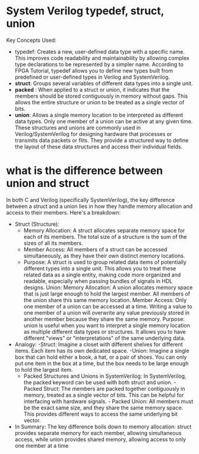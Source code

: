 # System Verilog typedef, struct, union

Key Concepts Used:
- typedef: Creates a new, user-defined data type with a specific name. This improves code readability and maintainability by allowing complex type declarations to be represented by a simpler name. According to FPGA Tutorial, typedef allows you to define new types built from predefined or user-defined types in Verilog and SystemVerilog.
- **struct**: Groups several variables of different data types into a single unit.
- **packed** : When applied to a struct or union, it indicates that the members should be stored contiguously in memory without gaps. This allows the entire structure or union to be treated as a single vector of bits.
- **union**: Allows a single memory location to be interpreted as different data types. Only one member of a union can be active at any given time. 
These structures and unions are commonly used in Verilog/SystemVerilog for designing hardware that processes or transmits data packets or flits. They provide a structured way to define the layout of these data structures and access their individual fields.


# what is the difference between union and struct

In both C and Verilog (specifically SystemVerilog), the key difference between a struct and a union lies in how they handle memory allocation and access to their members. 
Here's a breakdown:
- Struct (Structure):
    - Memory Allocation: A struct allocates separate memory space for each of its members.
    The total size of a structure is the sum of the sizes of all its members.
    - Member Access: All members of a struct can be accessed simultaneously, as they have their own distinct memory locations.
    - Purpose: A struct is used to group related data items of potentially different types into a single unit. This allows you to treat these related data as a single entity, making code more organized and readable, especially when passing bundles of signals in HDL designs. 
    Union:
    Memory Allocation: A union allocates memory space that is just large enough to hold the largest member.
    All members of the union share this same memory location.
    Member Access: Only one member of a union can be accessed at a time.
    Writing a value to one member of a union will overwrite any value previously stored in another member because they share the same memory.
    Purpose: union is useful when you want to interpret a single memory location as multiple different data types or structures. It allows you to have different "views" or "interpretations" of the same underlying data. 
- Analogy:
    -Struct: Imagine a closet with different shelves for different items. Each item has its own dedicated space.
    -Union: Imagine a single box that can hold either a book, a hat, or a pair of shoes. You can only put one item in the box at a time, but the box needs to be large enough to hold the largest item. 
  - Packed Structures and Unions in SystemVerilog:
    In SystemVerilog, the packed keyword can be used with both struct and union.
        - Packed Struct: The members are packed together contiguously in memory, treated as a single vector of bits. This can be helpful for interfacing with hardware signals.
        - Packed Union: All members must be the exact same size, and they share the same memory space. This provides different ways to access the same underlying bit vector. 
- In Summary:
The key difference boils down to memory allocation: struct provides separate memory for each member, allowing simultaneous access, while union provides shared memory, allowing access to only one member at a time

